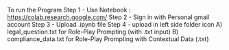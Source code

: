 To run the Program 
Step 1 - Use Notebook : https://colab.research.google.com/ 
Step 2 - Sign in with Personal gmail account
Step 3 - Upload .ipynb file
Step 4 - upload in left side folder icon 
        A) legal_question.txt  for Role-Play Prompting (with .txt input) 
        B) compliance_data.txt for Role-Play Prompting with Contextual Data (.txt)
